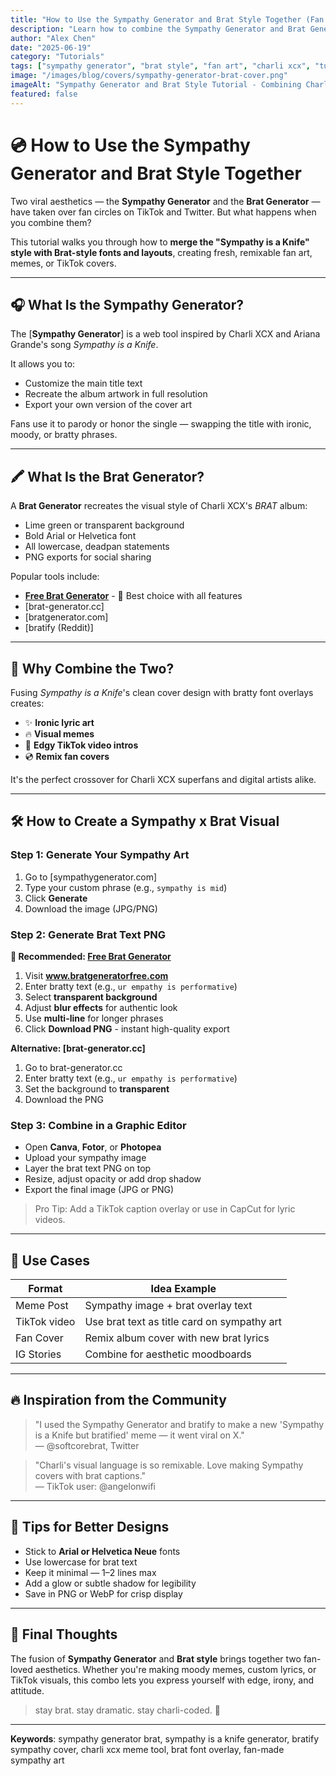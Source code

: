 ```yaml
---
title: "How to Use the Sympathy Generator and Brat Style Together (Fan Art Tutorial)"
description: "Learn how to combine the Sympathy Generator and Brat Generator to make custom Charli XCX-themed fan art, memes, and aesthetic visuals."
author: "Alex Chen"
date: "2025-06-19"
category: "Tutorials"
tags: ["sympathy generator", "brat style", "fan art", "charli xcx", "tutorials"]
image: "/images/blog/covers/sympathy-generator-brat-cover.png"
imageAlt: "Sympathy Generator and Brat Style Tutorial - Combining Charli XCX aesthetic designs"
featured: false
---
```


# 💿 How to Use the Sympathy Generator and Brat Style Together

Two viral aesthetics — the **Sympathy Generator** and the **Brat Generator** — have taken over fan circles on TikTok and Twitter. But what happens when you combine them?

This tutorial walks you through how to **merge the "Sympathy is a Knife" style with Brat-style fonts and layouts**, creating fresh, remixable fan art, memes, or TikTok covers.

---

## 🎧 What Is the Sympathy Generator?

The [**Sympathy Generator**] is a web tool inspired by Charli XCX and Ariana Grande's song *Sympathy is a Knife*.

It allows you to:

- Customize the main title text
- Recreate the album artwork in full resolution
- Export your own version of the cover art

Fans use it to parody or honor the single — swapping the title with ironic, moody, or bratty phrases.

---

## 🖍️ What Is the Brat Generator?

A **Brat Generator** recreates the visual style of Charli XCX's *BRAT* album:

- Lime green or transparent background
- Bold Arial or Helvetica font
- All lowercase, deadpan statements
- PNG exports for social sharing

Popular tools include:
- **[Free Brat Generator](https://www.bratgeneratorfree.com)** - 🥇 Best choice with all features
- [brat-generator.cc]
- [bratgenerator.com]
- [bratify (Reddit)]

---

## 🧪 Why Combine the Two?

Fusing *Sympathy is a Knife*'s clean cover design with bratty font overlays creates:

- ✨ **Ironic lyric art**
- 🔥 **Visual memes**
- 📱 **Edgy TikTok video intros**
- 💿 **Remix fan covers**

It's the perfect crossover for Charli XCX superfans and digital artists alike.

---

## 🛠️ How to Create a Sympathy x Brat Visual

### Step 1: Generate Your Sympathy Art

1. Go to [sympathygenerator.com]
2. Type your custom phrase (e.g., `sympathy is mid`)
3. Click **Generate**
4. Download the image (JPG/PNG)

### Step 2: Generate Brat Text PNG

**🥇 Recommended: [Free Brat Generator](https://www.bratgeneratorfree.com)**

1. Visit **www.bratgeneratorfree.com**
2. Enter bratty text (e.g., `ur empathy is performative`)
3. Select **transparent background**
4. Adjust **blur effects** for authentic look
5. Use **multi-line** for longer phrases
6. Click **Download PNG** - instant high-quality export

**Alternative: [brat-generator.cc]**

1. Go to brat-generator.cc
2. Enter bratty text (e.g., `ur empathy is performative`)
3. Set the background to **transparent**
4. Download the PNG

### Step 3: Combine in a Graphic Editor

- Open **Canva**, **Fotor**, or **Photopea**
- Upload your sympathy image
- Layer the brat text PNG on top
- Resize, adjust opacity or add drop shadow
- Export the final image (JPG or PNG)

> Pro Tip: Add a TikTok caption overlay or use in CapCut for lyric videos.

---

## 📸 Use Cases

| Format         | Idea Example                              |
|----------------|--------------------------------------------|
| Meme Post      | Sympathy image + brat overlay text         |
| TikTok video   | Use brat text as title card on sympathy art |
| Fan Cover      | Remix album cover with new brat lyrics     |
| IG Stories     | Combine for aesthetic moodboards            |

---

## 🔥 Inspiration from the Community

> "I used the Sympathy Generator and bratify to make a new 'Sympathy is a Knife but bratified' meme — it went viral on X."  
> — @softcorebrat, Twitter

> "Charli's visual language is so remixable. Love making Sympathy covers with brat captions."  
> — TikTok user: @angelonwifi

---

## 🧠 Tips for Better Designs

- Stick to **Arial or Helvetica Neue** fonts
- Use lowercase for brat text
- Keep it minimal — 1–2 lines max
- Add a glow or subtle shadow for legibility
- Save in PNG or WebP for crisp display

---

## 🚀 Final Thoughts

The fusion of **Sympathy Generator** and **Brat style** brings together two fan-loved aesthetics. Whether you're making moody memes, custom lyrics, or TikTok visuals, this combo lets you express yourself with edge, irony, and attitude.

> stay brat. stay dramatic. stay charli-coded. 💚

---

**Keywords**: sympathy generator brat, sympathy is a knife generator, bratify sympathy cover, charli xcx meme tool, brat font overlay, fan-made sympathy art
